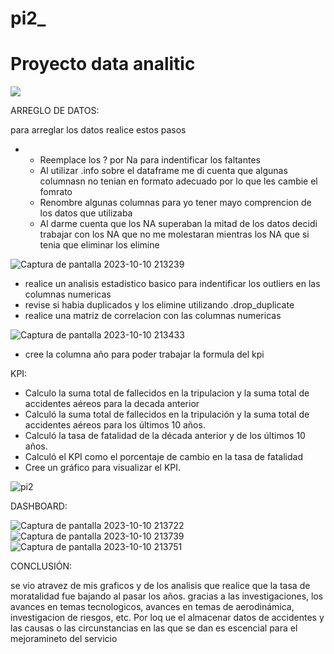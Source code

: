 # pi2_
# Proyecto data analitic
![](https://images.yourstory.com/cs/2/96eabe90392211eb93f18319e8c07a74/DATAANALYTICS-1686234812978.png)

ARREGLO DE DATOS:

para arreglar los datos realice estos pasos
- * Reemplace los ? por Na para indentificar los faltantes
  * Al utilizar .info sobre el dataframe me di cuenta que algunas columnasn no tenian en formato adecuado por lo que les cambie el fomrato
  * Renombre algunas columnas para yo tener mayo comprencion de los datos que utilizaba
  * Al darme cuenta que los NA superaban la mitad de los datos decidi trabajar con los NA que no me molestaran mientras los NA que si tenia que eliminar los elimine

![Captura de pantalla 2023-10-10 213239](https://github.com/enzobaz99/pi2_/assets/111725717/db755e39-1307-444e-86f9-1261df2e7048)

  * realice un analisis estadistico basico para indentificar los outliers en las columnas numericas
  * revise si habia duplicados y los elimine utilizando .drop_duplicate
  * realice una matriz de correlacion con las columnas numericas
 
![Captura de pantalla 2023-10-10 213433](https://github.com/enzobaz99/pi2_/assets/111725717/6223c86e-3649-4d79-9886-08fc2159787e)

  * cree la columna año para poder trabajar la formula del kpi


KPI:

  * Calculo la suma total de fallecidos en la tripulacion y la suma total de accidentes aéreos para la decada anterior
  * Calculó la suma total de fallecidos en la tripulación y la suma total de accidentes aéreos para los últimos 10 años.
  * Calculó la tasa de fatalidad de la década anterior y de los últimos 10 años.
  * Calculó el KPI como el porcentaje de cambio en la tasa de fatalidad
  * Cree un gráfico para visualizar el KPI.

![pi2](https://github.com/enzobaz99/pi2_/assets/111725717/d8ae9b63-087d-4929-bc80-7014b4056c64)

DASHBOARD:

![Captura de pantalla 2023-10-10 213722](https://github.com/enzobaz99/pi2_/assets/111725717/d2289088-932b-4f75-99b4-01bcbaec9e9b)
![Captura de pantalla 2023-10-10 213739](https://github.com/enzobaz99/pi2_/assets/111725717/7d8c4ea4-3e3d-49d8-95e2-7b3024b323cd)
![Captura de pantalla 2023-10-10 213751](https://github.com/enzobaz99/pi2_/assets/111725717/43ccde57-5aa7-4928-93b6-e0826c088ea7)

CONCLUSIÓN:

se vio atravez de mis graficos y de los analisis que realice que la tasa de moratalidad fue bajando al pasar los años. gracias a las investigaciones, los avances en temas tecnologicos, avances en temas de aerodinámica, investigacion de riesgos, etc.
Por loq ue el almacenar datos de accidentes y las causas o las circunstancias en las que se dan es escencial para el mejoramineto del servicio 
